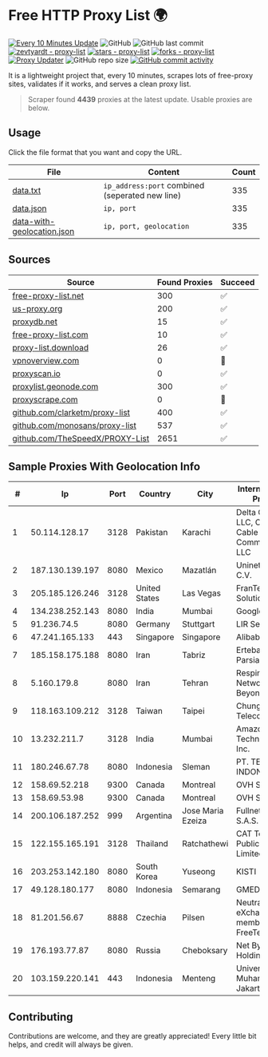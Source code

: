 
# Free HTTP Proxy List 🌍

[![Every 10 Minutes Update](https://github.com/mertguvencli/http-proxy-list/actions/workflows/main.yml/badge.svg?branch=main)](https://github.com/mertguvencli/http-proxy-list/actions/workflows/main.yml)
![GitHub](https://img.shields.io/github/license/mertguvencli/http-proxy-list)
![GitHub last commit](https://img.shields.io/github/last-commit/mertguvencli/http-proxy-list)
[![zevtyardt - proxy-list](https://img.shields.io/static/v1?label=zevtyardt&message=proxy-list&color=blue&logo=github)](https://github.com/zevtyardt/proxy-list "Go to GitHub repo")
[![stars - proxy-list](https://img.shields.io/github/stars/zevtyardt/proxy-list?style=social)](https://github.com/zevtyardt/proxy-list)
[![forks - proxy-list](https://img.shields.io/github/forks/zevtyardt/proxy-list?style=social)](https://github.com/zevtyardt/proxy-list)
[![Proxy Updater](https://github.com/zevtyardt/proxy-list/workflows/Proxy%20Updater/badge.svg)](https://github.com/zevtyardt/proxy-list/actions?query=workflow:"Proxy+Updater")
![GitHub repo size](https://img.shields.io/github/repo-size/zevtyardt/proxy-list)
[![GitHub commit activity](https://img.shields.io/github/commit-activity/m/zevtyardt/proxy-list?logo=commits)](https://github.com/zevtyardt/proxy-list/commits/main)

It is a lightweight project that, every 10 minutes, scrapes lots of free-proxy sites, validates if it works, and serves a clean proxy list.

> Scraper found **4439** proxies at the latest update. Usable proxies are below.

## Usage

Click the file format that you want and copy the URL.

|File|Content|Count|
|----|-------|-----|
|[data.txt](https://raw.githubusercontent.com/mertguvencli/http-proxy-list/main/proxy-list/data.txt)|`ip_address:port` combined (seperated new line)|335|
|[data.json](https://raw.githubusercontent.com/mertguvencli/http-proxy-list/main/proxy-list/data.json)|`ip, port`|335|
|[data-with-geolocation.json](https://raw.githubusercontent.com/mertguvencli/http-proxy-list/main/proxy-list/data-with-geolocation.json)|`ip, port, geolocation`|335|

## Sources

|Source|Found Proxies|Succeed|
|------|-------------|-------|
|[free-proxy-list.net](https://free-proxy-list.net)|300|✅|
|[us-proxy.org](https://www.us-proxy.org)|200|✅|
|[proxydb.net](http://proxydb.net)|15|✅|
|[free-proxy-list.com](https://free-proxy-list.com/?page=&port=&type%5B%5D=http&type%5B%5D=https&up_time=0&search=Search)|10|✅|
|[proxy-list.download](https://www.proxy-list.download/HTTP)|26|✅|
|[vpnoverview.com](https://vpnoverview.com/privacy/anonymous-browsing/free-proxy-servers)|0|🚫|
|[proxyscan.io](https://www.proxyscan.io)|0|✅|
|[proxylist.geonode.com](https://proxylist.geonode.com/api/proxy-list?limit=300&page=1&sort_by=lastChecked&sort_type=desc&protocols=http,https)|300|✅|
|[proxyscrape.com](https://api.proxyscrape.com/v2/?request=displayproxies&protocol=http&timeout=10000&country=all&ssl=all&anonymity=all)|0|🚫|
|[github.com/clarketm/proxy-list](https://raw.githubusercontent.com/clarketm/proxy-list/master/proxy-list-raw.txt)|400|✅|
|[github.com/monosans/proxy-list](https://raw.githubusercontent.com/monosans/proxy-list/main/proxies/http.txt)|537|✅|
|[github.com/TheSpeedX/PROXY-List](https://raw.githubusercontent.com/TheSpeedX/PROXY-List/master/http.txt)|2651|✅|


## Sample Proxies With Geolocation Info

|#|Ip|Port|Country|City|Internet Service Provider|
|-|--|----|-------|----|-------------------------|
|1|50.114.128.17|3128|Pakistan|Karachi|Delta Centric LLC, Comcast Cable Communications, LLC|
|2|187.130.139.197|8080|Mexico|Mazatlán|Uninet S.A. de C.V.|
|3|205.185.126.246|3128|United States|Las Vegas|FranTech Solutions|
|4|134.238.252.143|8080|India|Mumbai|Google LLC|
|5|91.236.74.5|8080|Germany|Stuttgart|LIR Services|
|6|47.241.165.133|443|Singapore|Singapore|Alibaba.com LLC|
|7|185.158.175.188|8080|Iran|Tabriz|Ertebatat Sabet Parsian Co. PJS|
|8|5.160.179.8|8080|Iran|Tehran|Respina Networks & Beyond PJSC|
|9|118.163.109.212|3128|Taiwan|Taipei|Chunghwa Telecom Co., Ltd.|
|10|13.232.211.7|3128|India|Mumbai|Amazon Technologies Inc.|
|11|180.246.67.78|8080|Indonesia|Sleman|PT. TELKOM INDONESIA|
|12|158.69.52.218|9300|Canada|Montreal|OVH SAS|
|13|158.69.53.98|9300|Canada|Montreal|OVH SAS|
|14|200.106.187.252|999|Argentina|Jose Maria Ezeiza|Fullnet Solutions S.A.S.|
|15|122.155.165.191|3128|Thailand|Ratchathewi|CAT Telecom Public Company Limited|
|16|203.253.142.180|8080|South Korea|Yuseong|KISTI|
|17|49.128.180.177|8080|Indonesia|Semarang|GMEDIA|
|18|81.201.56.67|8888|Czechia|Pilsen|Neutral Free eXchange members - FreeTel alternate|
|19|176.193.77.87|8080|Russia|Cheboksary|Net By Net Holding LLC|
|20|103.159.220.141|443|Indonesia|Menteng|Universitas Muhammadiyah Jakarta|



## Contributing

Contributions are welcome, and they are greatly appreciated! Every
little bit helps, and credit will always be given.

